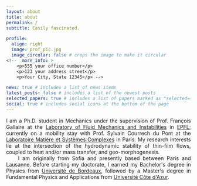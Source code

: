 ```yaml
---
layout: about
title: about
permalink: /
subtitle: Easily fascinated.

profile:
  align: right
  image: prof_pic.jpg
  image_circular: false # crops the image to make it circular
<!--  more_info: >
    <p>555 your office number</p>
    <p>123 your address street</p>
    <p>Your City, State 12345</p> -->

news: true # includes a list of news items
latest_posts: false # includes a list of the newest posts
selected_papers: true # includes a list of papers marked as "selected={true}"
social: true # includes social icons at the bottom of the page
---
```


<div style="text-align: justify">I am a Ph.D. student in Mechanics under the supervision of Prof. François Gallaire at the <a href='https://www.epfl.ch/labs/lfmi'>Laboratory of Fluid Mechanics and Instabilities</a> in <a href='https://www.epfl.ch/en'>EPFL</a>; currently on a mobility stay with Prof. Sylvain Courrech du Pont at the <a href='https://msc.u-paris.fr'>Laboratoire Matière et Systèmes Complexes</a> in Paris. My research interests lie at the intersection of the hydrodynamic stability of thin-film flows, coupled to heat and/or mass transfer, and geo-morphogenesis.</div>

<div style="text-align: justify">&nbsp;&nbsp;&nbsp;&nbsp;I am originally from Sofia and presently based between Paris and Lausanne. Before starting my doctorate, I earned my Bachelor's degree in Physics from <a href='https://www.u-bordeaux.fr/en'>Université de Bordeaux</a>, followed by a Master's degree in Fundamental Physics and Applications from <a href='https://univ-cotedazur.eu'>Université Côte d'Azur</a>.</div>

<!-- Write your biography here. Tell the world about yourself. Link to your favorite [subreddit](http://reddit.com). You can put a picture in, too. The code is already in, just name your picture `prof_pic.jpg` and put it in the `img/` folder.

Put your address / P.O. box / other info right below your picture. You can also disable any of these elements by editing `profile` property of the YAML header of your `_pages/about.md`. Edit `_bibliography/papers.bib` and Jekyll will render your [publications page](/al-folio/publications/) automatically.

Link to your social media connections, too. This theme is set up to use [Font Awesome icons](https://fontawesome.com/) and [Academicons](https://jpswalsh.github.io/academicons/), like the ones below. Add your Facebook, Twitter, LinkedIn, Google Scholar, or just disable all of them. -->
